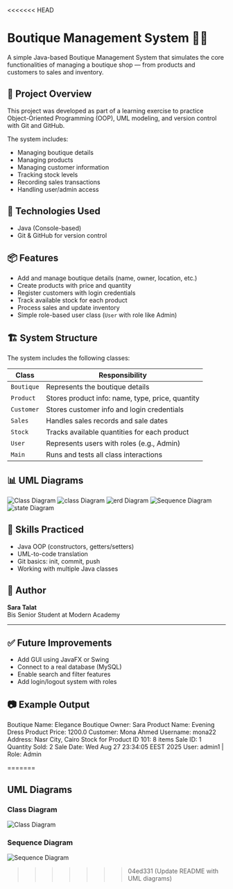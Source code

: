 <<<<<<< HEAD
# Boutique Management System 👗🧾

A simple Java-based Boutique Management System that simulates the core functionalities of managing a boutique shop — from products and customers to sales and inventory.

## 🚀 Project Overview

This project was developed as part of a learning exercise to practice Object-Oriented Programming (OOP), UML modeling, and version control with Git and GitHub.

The system includes:

- Managing boutique details
- Managing products
- Managing customer information
- Tracking stock levels
- Recording sales transactions
- Handling user/admin access

## 📁 Technologies Used

- Java (Console-based)
- Git & GitHub for version control

## 📦 Features

- Add and manage boutique details (name, owner, location, etc.)
- Create products with price and quantity
- Register customers with login credentials
- Track available stock for each product
- Process sales and update inventory
- Simple role-based user class (`User` with role like Admin)

## 🏗️ System Structure

The system includes the following classes:

| Class       | Responsibility                                      |
|-------------|------------------------------------------------------|
| `Boutique`  | Represents the boutique details                      |
| `Product`   | Stores product info: name, type, price, quantity     |
| `Customer`  | Stores customer info and login credentials           |
| `Sales`     | Handles sales records and sale dates                 |
| `Stock`     | Tracks available quantities for each product         |
| `User`      | Represents users with roles (e.g., Admin)            |
| `Main`      | Runs and tests all class interactions                |

## 📊 UML Diagrams
![Class Diagram](diagrams/activity.png)
![class Diagram](diagrams/class.jpg)
![erd Diagram](diagrams/erd.jpg)
![Sequence Diagram](diagrams/sequense.jpg)
![state Diagram](diagrams/state.jpg)

## 🧠 Skills Practiced

- Java OOP (constructors, getters/setters)
- UML-to-code translation
- Git basics: init, commit, push
- Working with multiple Java classes

## 📌 Author

**Sara Talat**  
Bis Senior Student at Modern Academy

---

## ✅ Future Improvements

- Add GUI using JavaFX or Swing
- Connect to a real database (MySQL)
- Enable search and filter features
- Add login/logout system with roles



## 📷 Example Output

Boutique Name: Elegance Boutique
Owner: Sara
Product Name: Evening Dress
Product Price: 1200.0
Customer: Mona Ahmed
Username: mona22
Address: Nasr City, Cairo
Stock for Product ID 101: 8 items
Sale ID: 1
Quantity Sold: 2
Sale Date: Wed Aug 27 23:34:05 EEST 2025
User: admin1 | Role: Admin

=======
## UML Diagrams

### Class Diagram
![Class Diagram](diagrams/class-diagram.png)

### Sequence Diagram
![Sequence Diagram](diagrams/sequence-diagram.png)
>>>>>>> 04ed331 (Update README with UML diagrams)
